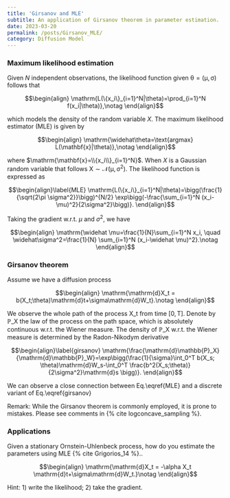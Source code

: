 ```yaml
---
title: 'Girsanov and MLE'
subtitle: An application of Girsanov theorem in parameter estimation.
date: 2023-03-20
permalink: /posts/Girsanov_MLE/
category: Diffusion Model
---
```


### Maximum likelihood estimation

Given $N$ independent observations, the likelihood function given $\mathrm{\theta=(\mu, \sigma)}$ follows that

$$\begin{align}
\mathrm{L(\{x_i\}_{i=1}^N|\theta)=\prod_{i=1}^N f(x_i|\theta)},\notag
\end{align}$$

which models the density of the random variable $X$. The maximum likelihood estimator (MLE) is given by

$$\begin{align}
\mathrm{\widehat\theta=\text{argmax} L(\mathbf{x}|\theta)},\notag
\end{align}$$

where $\mathrm{\mathbf{x}=\\{x_i\\}_{i=1}^N}$. When $X$ is a Gaussian random variable that follows $\mathrm{X\sim \mathcal{N}(\mu, \sigma^2)}$. The likelihood function is expressed as

$$\begin{align}\label{MLE}
\mathrm{L(\{x_i\}_{i=1}^N|\theta)=\bigg(\frac{1}{\sqrt{2\pi \sigma^2}}\bigg)^{N/2} \exp\bigg(-\frac{\sum_{i=1}^N (x_i-\mu)^2}{2\sigma^2}\bigg)}.
\end{align}$$

Taking the gradient w.r.t. $\mu$ and $\sigma^2$, we have

$$\begin{align}
\mathrm{\widehat \mu=\frac{1}{N}\sum_{i=1}^N x_i, \quad \widehat\sigma^2=\frac{1}{N} \sum_{i=1}^N (x_i-\widehat \mu)^2}.\notag
\end{align}$$


### Girsanov theorem

Assume we have a diffusion process

$$\begin{align}
\mathrm{\mathrm{d}X_t = b(X_t;\theta)\mathrm{d}t+\sigma\mathrm{d}W_t}.\notag
\end{align}$$

We observe the whole path of the process $\mathrm{X\_t}$ from time $\mathrm{[0, T]}$. Denote by $\mathrm{\mathbb{P}\_X}$ the law of the process on the path space, which is absolutely continuous w.r.t. the Wiener measure. The density of $\mathrm{\mathbb{P}\_X}$ w.r.t. the Wiener measure is determined by the Radon-Nikodym derivative 

$$\begin{align}\label{girsanov}
\mathrm{\frac{\mathrm{d}\mathbb{P}_X}{\mathrm{d}\mathbb{P}_W}=\exp\bigg(\frac{1}{\sigma}\int_0^T b(X_s; \theta)\mathrm{d}W_s-\int_0^T \frac{b^2(X_s;\theta)}{2\sigma^2}\mathrm{d}s \bigg)}.
\end{align}$$




We can observe a close connection between Eq.\eqref{MLE} and a discrete variant of Eq.\eqref{girsanov} 

Remark: While the Girsanov theorem is commonly employed, it is prone to mistakes. Please see comments in {% cite logconcave_sampling %}.


### Applications

Given a stationary Ornstein-Uhlenbeck process, how do you estimate the parameters using MLE {% cite Grigorios_14 %}..

$$\begin{align}
\mathrm{\mathrm{d}X_t = -\alpha X_t \mathrm{d}t+\sigma\mathrm{d}W_t.}\notag
\end{align}$$

Hint: 1) write the likelihood; 2) take the gradient.

